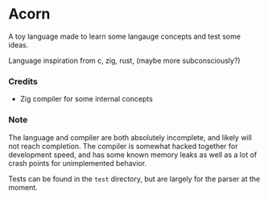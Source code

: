 # Acorn

A toy language made to learn some langauge concepts and test some ideas.

Language inspiration from c, zig, rust, (maybe more subconsciously?)

### Credits
- Zig compiler for some internal concepts

### Note

The language and compiler are both absolutely incomplete, and likely will not reach completion. The compiler
is somewhat hacked together for development speed, and has some known memory leaks as well as a lot of crash
points for unimplemented behavior.

Tests can be found in the `test` directory, but are largely for the parser at the moment.
